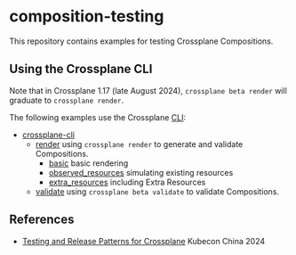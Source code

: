 # composition-testing

This repository contains examples for testing Crossplane Compositions.

## Using the Crossplane CLI

Note that in Crossplane 1.17 (late August 2024), `crossplane beta render` will graduate to `crossplane render`.

The following examples use the Crossplane [CLI](https://docs.crossplane.io/latest/cli/):

- [crossplane-cli](crossplane-cli)
  - [render](crossplane-cli/render/) using `crossplane render` to generate and validate Compositions.
    - [basic](crossplane-cli/render/basic/) basic rendering
    - [observed_resources](crossplane-cli/render/observed_resources/) simulating existing resources
    - [extra_resources](crossplane-cli/render/extra_resources/) including Extra Resources
  - [validate](crossplane-cli/validate) using `crossplane beta validate` to validate Compositions.

## References

- [Testing and Release Patterns for Crossplane](https://kccncossaidevchn2024.sched.com/event/1eYZ7) Kubecon China 2024
  